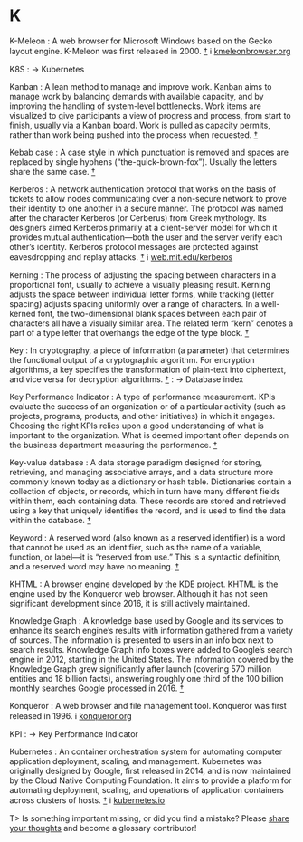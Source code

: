 # K

K-Meleon
: A web browser for Microsoft Windows based on the Gecko layout engine. K-Meleon was first released in 2000.&nbsp;[†](#w-k-meleon) ℹ︎&nbsp;[kmeleonbrowser.org](http://kmeleonbrowser.org/)

K8S
: → Kubernetes

Kanban
: A lean method to manage and improve work. Kanban aims to manage work by balancing demands with available capacity, and by improving the handling of system-level bottlenecks. Work items are visualized to give participants a view of progress and process, from start to finish, usually via a Kanban board. Work is pulled as capacity permits, rather than work being pushed into the process when requested.&nbsp;[†](#w-kanban)

Kebab case
: A case style in which punctuation is removed and spaces are replaced by single hyphens (“the-quick-brown-fox”). Usually the letters share the same case.&nbsp;[†](#w-letter-case)

Kerberos
: A network authentication protocol that works on the basis of tickets to allow nodes communicating over a non-secure network to prove their identity to one another in a secure manner. The protocol was named after the character Kerberos (or Cerberus) from Greek mythology. Its designers aimed Kerberos primarily at a client-server model for which it provides mutual authentication—both the user and the server verify each other’s identity. Kerberos protocol messages are protected against eavesdropping and replay attacks.&nbsp;[†](#w-kerberos) ℹ︎&nbsp;[web.mit.edu/kerberos](http://web.mit.edu/kerberos/)

Kerning
: The process of adjusting the spacing between characters in a proportional font, usually to achieve a visually pleasing result. Kerning adjusts the space between individual letter forms, while tracking (letter spacing) adjusts spacing uniformly over a range of characters. In a well-kerned font, the two-dimensional blank spaces between each pair of characters all have a visually similar area. The related term “kern” denotes a part of a type letter that overhangs the edge of the type block.&nbsp;[†](#w-kerning)

Key
: In cryptography, a piece of information (a parameter) that determines the functional output of a cryptographic algorithm. For encryption algorithms, a key specifies the transformation of plain-text into ciphertext, and vice versa for decryption algorithms.&nbsp;[†](#w-key-cryptography)
: → Database index

Key Performance Indicator
: A type of performance measurement. KPIs evaluate the success of an organization or of a particular activity (such as projects, programs, products, and other initiatives) in which it engages. Choosing the right KPIs relies upon a good understanding of what is important to the organization. What is deemed important often depends on the business department measuring the performance.&nbsp;[†](#w-kpi)

Key-value database
: A data storage paradigm designed for storing, retrieving, and managing associative arrays, and a data structure more commonly known today as a dictionary or hash table. Dictionaries contain a collection of objects, or records, which in turn have many different fields within them, each containing data. These records are stored and retrieved using a key that uniquely identifies the record, and is used to find the data within the database.&nbsp;[†](#w-key-value-database)

Keyword
: A reserved word (also known as a reserved identifier) is a word that cannot be used as an identifier, such as the name of a variable, function, or label—it is “reserved from use.” This is a syntactic definition, and a reserved word may have no meaning.&nbsp;[†](#w-keyword)

KHTML
: A browser engine developed by the KDE project. KHTML is the engine used by the Konqueror web browser. Although it has not seen significant development since 2016, it is still actively maintained.

Knowledge Graph
: A knowledge base used by Google and its services to enhance its search engine’s results with information gathered from a variety of sources. The information is presented to users in an info box next to search results. Knowledge Graph info boxes were added to Google’s search engine in 2012, starting in the United States. The information covered by the Knowledge Graph grew significantly after launch (covering 570 million entities and 18 billion facts), answering roughly one third of the 100 billion monthly searches Google processed in 2016.&nbsp;[†](#w-knowledge-graph)

Konqueror
: A web browser and file management tool. Konqueror was first released in 1996. ℹ︎&nbsp;[konqueror.org](https://konqueror.org/)

KPI
: → Key Performance Indicator

Kubernetes
: An container orchestration system for automating computer application deployment, scaling, and management. Kubernetes was originally designed by Google, first released in 2014, and is now maintained by the Cloud Native Computing Foundation. It aims to provide a platform for automating deployment, scaling, and operations of application containers across clusters of hosts.&nbsp;[†](#w-k8s) ℹ︎&nbsp;[kubernetes.io](https://kubernetes.io/)

T> Is something important missing, or did you find a mistake? Please [share your thoughts](https://github.com/j9t/web-development-glossary-forum/issues/new) and become a glossary&nbsp;contributor!
